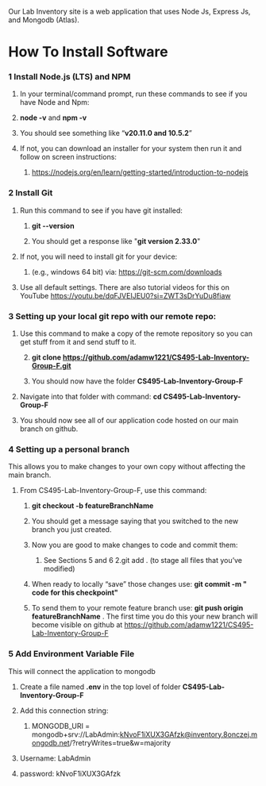 Our Lab Inventory site is a web application that uses Node Js, Express Js, and Mongodb (Atlas). 
# How To Install Software

### 1 Install Node.js (LTS) and NPM 
1.	In your terminal/command prompt, run these commands to see if you have Node and Npm: 
    
   1.	**node -v** and **npm -v**
    
   2.	You should see something like “**v20.11.0 and 10.5.2**” 

2.	If not, you can download an installer for your system then run it and follow on screen instructions:
    
    1.	https://nodejs.org/en/learn/getting-started/introduction-to-nodejs

### 2	Install Git
1.	Run this command to see if you have git installed: 
    
    1.	**git --version** 
    
    2.	You should get a response like "**git version 2.33.0**" 

2.	If not, you will need to install git for your device:
    
    1.	(e.g., windows 64 bit) via: https://git-scm.com/downloads

3.  Use all default settings. There are also tutorial videos for this on YouTube     https://youtu.be/dqFJVEIJEU0?si=ZWT3sDrYuDu8fiaw

### 3	Setting up your local git repo with our remote repo:
1.	Use this command to make a copy of the remote repository so you can get stuff from it and send stuff to it. 
    
    2.	**git clone https://github.com/adamw1221/CS495-Lab-Inventory-Group-F.git**
    
    3.	You should now have the folder **CS495-Lab-Inventory-Group-F**

2.	Navigate into that folder with command: **cd CS495-Lab-Inventory-Group-F**
3.	You should now see all of our application code hosted on our main branch on github.

### 4	Setting up a personal branch
This allows you to make changes to your own copy without affecting the main branch.

1.	From CS495-Lab-Inventory-Group-F, use this command: 
    
    1. **git checkout -b featureBranchName**
    
    2. You should get a message saying that you switched to the new branch you just created. 
    
    3. Now you are good to make changes to code and commit them: 
        1. See Sections 5 and 6
        2.git add .   (to stage all files that you’ve modified) 
    
    4. When ready to locally “save” those changes use: **git commit -m " code for this checkpoint"**
    
    5. To send them to your remote feature branch use: **git push origin featureBranchName** . The first time you do this your new branch will become visible on github  at https://github.com/adamw1221/CS495-Lab-Inventory-Group-F

### 5	Add Environment Variable File
This will connect the application to mongodb

1. Create a file named **.env** in the top lovel of folder **CS495-Lab-Inventory-Group-F**

2. Add this connection string:
    1. MONGODB_URI = mongodb+srv://LabAdmin:kNvoF1iXUX3GAfzk@inventory.8onczej.mongodb.net/?retryWrites=true&w=majority

3. Username: LabAdmin

4. password: kNvoF1iXUX3GAfzk